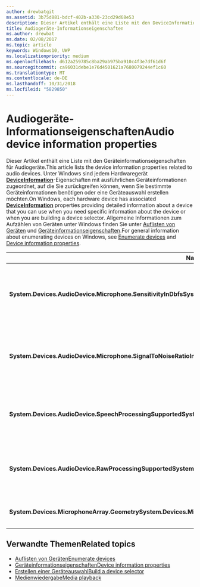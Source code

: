 ```yaml
---
author: drewbatgit
ms.assetid: 3b75d881-bdcf-402b-a330-23cd29d68e53
description: Dieser Artikel enthält eine Liste mit den DeviceInformation-Eigenschaften für Audiogeräte.
title: Audiogeräte-Informationseigenschaften
ms.author: drewbat
ms.date: 02/08/2017
ms.topic: article
keywords: Windows10, UWP
ms.localizationpriority: medium
ms.openlocfilehash: d612a259785c8ba29ab975ba910c4f3e7df61d6f
ms.sourcegitcommit: ca96031debe1e76d4501621a7680079244ef1c60
ms.translationtype: MT
ms.contentlocale: de-DE
ms.lasthandoff: 10/31/2018
ms.locfileid: "5829850"
---
```

# <a name="audio-device-information-properties"></a><span data-ttu-id="8becb-104">Audiogeräte-Informationseigenschaften</span><span class="sxs-lookup"><span data-stu-id="8becb-104">Audio device information properties</span></span>

<span data-ttu-id="8becb-105">Dieser Artikel enthält eine Liste mit den Geräteinformationseigenschaften für Audiogeräte.</span><span class="sxs-lookup"><span data-stu-id="8becb-105">This article lists the device information properties related to audio devices.</span></span> <span data-ttu-id="8becb-106">Unter Windows sind jedem Hardwaregerät [**DeviceInformation**](https://msdn.microsoft.com/library/windows/apps/BR225393)-Eigenschaften mit ausführlichen Geräteinformationen zugeordnet, auf die Sie zurückgreifen können, wenn Sie bestimmte Geräteinformationen benötigen oder eine Geräteauswahl erstellen möchten.</span><span class="sxs-lookup"><span data-stu-id="8becb-106">On Windows, each hardware device has associated [**DeviceInformation**](https://msdn.microsoft.com/library/windows/apps/BR225393) properties providing detailed information about a device that you can use when you need specific information about the device or when you are building a device selector.</span></span> <span data-ttu-id="8becb-107">Allgemeine Informationen zum Aufzählen von Geräten unter Windows finden Sie unter [Auflisten von Geräten](../devices-sensors/enumerate-devices.md) und [Geräteinformationseigenschaften](../devices-sensors/device-information-properties.md).</span><span class="sxs-lookup"><span data-stu-id="8becb-107">For general information about enumerating devices on Windows, see [Enumerate devices](../devices-sensors/enumerate-devices.md) and [Device information properties](../devices-sensors/device-information-properties.md).</span></span>


|<span data-ttu-id="8becb-108">Name</span><span class="sxs-lookup"><span data-stu-id="8becb-108">Name</span></span>|<span data-ttu-id="8becb-109">Typ</span><span class="sxs-lookup"><span data-stu-id="8becb-109">Type</span></span>|<span data-ttu-id="8becb-110">Beschreibung</span><span class="sxs-lookup"><span data-stu-id="8becb-110">Description</span></span>|
|------------------------------------------------------------|------------|------------------------------------------------------|
|**<span data-ttu-id="8becb-111">System.Devices.AudioDevice.Microphone.SensitivityInDbfs</span><span class="sxs-lookup"><span data-stu-id="8becb-111">System.Devices.AudioDevice.Microphone.SensitivityInDbfs</span></span>**|<span data-ttu-id="8becb-112">Double</span><span class="sxs-lookup"><span data-stu-id="8becb-112">Double</span></span>|<span data-ttu-id="8becb-113">Gibt die Empfindlichkeit des Mikrofons in Dezibel relativ zu Full-Scale-Einheiten (dBFS) an.</span><span class="sxs-lookup"><span data-stu-id="8becb-113">Specifies the microphone sensitivity in decibels relative to full scale (dBFS) units.</span></span>|
|**<span data-ttu-id="8becb-114">System.Devices.AudioDevice.Microphone.SignalToNoiseRatioInDb</span><span class="sxs-lookup"><span data-stu-id="8becb-114">System.Devices.AudioDevice.Microphone.SignalToNoiseRatioInDb</span></span>**|<span data-ttu-id="8becb-115">Double</span><span class="sxs-lookup"><span data-stu-id="8becb-115">Double</span></span>|<span data-ttu-id="8becb-116">Gibt für das Mikrofon das Signal-Rausch-Verhältnis (SNR) in Dezibeleinheiten (dB) an.</span><span class="sxs-lookup"><span data-stu-id="8becb-116">Specifies the microphone signal to noise ratio (SNR) measured in decibel (dB) units.</span></span>|
|**<span data-ttu-id="8becb-117">System.Devices.AudioDevice.SpeechProcessingSupported</span><span class="sxs-lookup"><span data-stu-id="8becb-117">System.Devices.AudioDevice.SpeechProcessingSupported</span></span>**|<span data-ttu-id="8becb-118">Boolean</span><span class="sxs-lookup"><span data-stu-id="8becb-118">Boolean</span></span>|<span data-ttu-id="8becb-119">Gibt an, ob das Audiogerät die Verarbeitung von Sprache unterstützt.</span><span class="sxs-lookup"><span data-stu-id="8becb-119">Indicates whether the audio device supports speech processing.</span></span>|
|**<span data-ttu-id="8becb-120">System.Devices.AudioDevice.RawProcessingSupported</span><span class="sxs-lookup"><span data-stu-id="8becb-120">System.Devices.AudioDevice.RawProcessingSupported</span></span>**|<span data-ttu-id="8becb-121">Boolean</span><span class="sxs-lookup"><span data-stu-id="8becb-121">Boolean</span></span>|<span data-ttu-id="8becb-122">Gibt an, ob das Audiogerät die Verarbeitung von Rohdaten unterstützt.</span><span class="sxs-lookup"><span data-stu-id="8becb-122">Indicates whether the audio device supports raw processing.</span></span>|
|**<span data-ttu-id="8becb-123">System.Devices.MicrophoneArray.Geometry</span><span class="sxs-lookup"><span data-stu-id="8becb-123">System.Devices.MicrophoneArray.Geometry</span></span>**|<span data-ttu-id="8becb-124">unsigned char[]</span><span class="sxs-lookup"><span data-stu-id="8becb-124">unsigned char[]</span></span>|<span data-ttu-id="8becb-125">Geometriedaten für ein Mikrofonarray.</span><span class="sxs-lookup"><span data-stu-id="8becb-125">Geometry data for a microphone array.</span></span>|

## <a name="related-topics"></a><span data-ttu-id="8becb-126">Verwandte Themen</span><span class="sxs-lookup"><span data-stu-id="8becb-126">Related topics</span></span>

* [<span data-ttu-id="8becb-127">Auflisten von Geräten</span><span class="sxs-lookup"><span data-stu-id="8becb-127">Enumerate devices</span></span>](../devices-sensors/enumerate-devices.md)
* [<span data-ttu-id="8becb-128">Geräteinformationseigenschaften</span><span class="sxs-lookup"><span data-stu-id="8becb-128">Device information properties</span></span>](../devices-sensors/device-information-properties.md)
* [<span data-ttu-id="8becb-129">Erstellen einer Geräteauswahl</span><span class="sxs-lookup"><span data-stu-id="8becb-129">Build a device selector</span></span>](../devices-sensors/build-a-device-selector.md)
* [<span data-ttu-id="8becb-130">Medienwiedergabe</span><span class="sxs-lookup"><span data-stu-id="8becb-130">Media playback</span></span>](media-playback.md)




